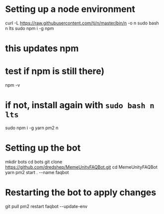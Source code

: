 # Setting up a node environment

curl -L https://raw.githubusercontent.com/tj/n/master/bin/n -o n
sudo bash n lts
sudo npm i -g npm
# this updates npm
# test if npm is still there)
npm -v
# if not, install again with `sudo bash n lts`
sudo npm i -g yarn pm2 n

# Setting up the bot

mkdir bots
cd bots
git clone https://github.com/dredshep/MemeUnityFAQBot.git
cd MemeUnityFAQBot
yarn
pm2 start . --name faqbot

# Restarting the bot to apply changes

git pull
pm2 restart faqbot --update-env